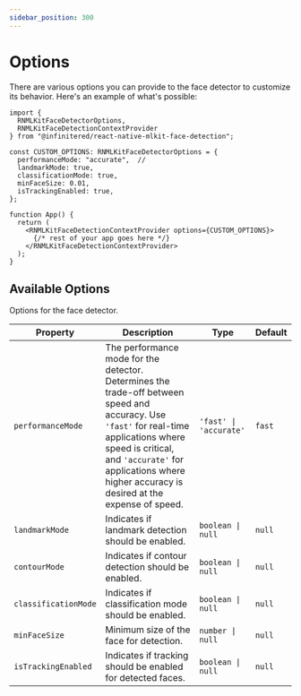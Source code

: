 ```yaml
---
sidebar_position: 300
---
```


# Options

There are various options you can provide to the face detector to customize its behavior. Here's an example of what's
possible:

```tsx
import {
  RNMLKitFaceDetectorOptions,
  RNMLKitFaceDetectionContextProvider
} from "@infinitered/react-native-mlkit-face-detection";

const CUSTOM_OPTIONS: RNMLKitFaceDetectorOptions = {
  performanceMode: "accurate",  // 
  landmarkMode: true,
  classificationMode: true,
  minFaceSize: 0.01,
  isTrackingEnabled: true,
};

function App() {
  return (
    <RNMLKitFaceDetectionContextProvider options={CUSTOM_OPTIONS}>
      {/* rest of your app goes here */}
    </RNMLKitFaceDetectionContextProvider>
  );
}
```

## Available Options

Options for the face detector.

| Property             | Description                                                                                                                                                                                                                                              | Type                   | Default |
|----------------------|----------------------------------------------------------------------------------------------------------------------------------------------------------------------------------------------------------------------------------------------------------|------------------------|---------|
| `performanceMode`    | The performance mode for the detector. Determines the trade-off between speed and accuracy. Use `'fast'` for real-time applications where speed is critical, and `'accurate'` for applications where higher accuracy is desired at the expense of speed. | `'fast' \| 'accurate'` | `fast`  |
| `landmarkMode`       | Indicates if landmark detection should be enabled.                                                                                                                                                                                                       | `boolean \| null`      | `null`  |
| `contourMode`        | Indicates if contour detection should be enabled.                                                                                                                                                                                                        | `boolean \| null`      | `null`  |
| `classificationMode` | Indicates if classification mode should be enabled.                                                                                                                                                                                                      | `boolean \| null`      | `null`  |
| `minFaceSize`        | Minimum size of the face for detection.                                                                                                                                                                                                                  | `number \| null`       | `null`  |
| `isTrackingEnabled`  | Indicates if tracking should be enabled for detected faces.                                                                                                                                                                                              | `boolean \| null`      | `null`  |
